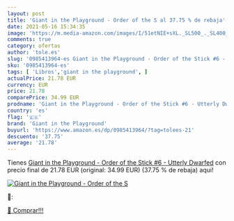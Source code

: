 ```yaml
---
layout: post
title: 'Giant in the Playground - Order of the S al 37.75 % de rebaja'
date: 2021-05-16 15:34:35
image: 'https://m.media-amazon.com/images/I/51etNIE+sXL._SL500_._SL400_.jpg'
comments: true
category: ofertas
author: 'tole.es'
slug: '0985413964-es Giant in the Playground - Order of the Stick #6 - Utterly...'
sku: '0985413964-es'
tags: [ 'Libros','giant in the playground', ]
actualPrice: 21.78 EUR
currency: EUR
price: 21.78
comparePrice: 34.99 EUR
prodname: 'Giant in the Playground - Order of the Stick #6 - Utterly Dwarfed'
country: 'es'
flag: '🇪🇸'
brand: 'Giant in the Playground'
buyurl: 'https://www.amazon.es/dp/0985413964/?tag=tolees-21'
descuento: '37.75'
average: '21.78'
---
```


Tienes [Giant in the Playground - Order of the Stick #6 - Utterly Dwarfed](https://www.amazon.es/dp/0985413964/?tag=tolees-21) con precio final de  21.78 EUR (original: 34.99 EUR) (37.75 %  de rebaja) aqui!

[![Giant in the Playground - Order of the S](https://m.media-amazon.com/images/I/51etNIE+sXL._SL500_._SL400_.jpg)](https://www.amazon.es/dp/0985413964/?tag=tolees-21)

🔎:


[🛒 Comprar!!!](https://www.amazon.es/dp/0985413964/?tag=tolees-21)
